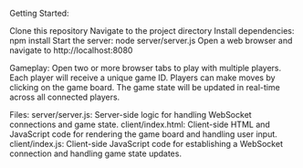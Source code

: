 Getting Started:

Clone this repository
Navigate to the project directory
Install dependencies: npm install
Start the server: node server/server.js
Open a web browser and navigate to http://localhost:8080

Gameplay:
Open two or more browser tabs to play with multiple players.
Each player will receive a unique game ID.
Players can make moves by clicking on the game board.
The game state will be updated in real-time across all connected players.

Files:
server/server.js: Server-side logic for handling WebSocket connections and game state.
client/index.html: Client-side HTML and JavaScript code for rendering the game board and handling user input.
client/index.js: Client-side JavaScript code for establishing a WebSocket connection and handling game state updates.
